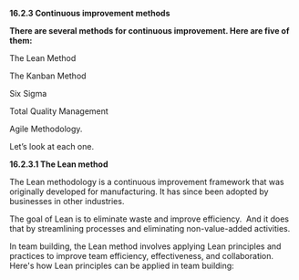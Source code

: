 
**16.2.3 Continuous improvement methods**

**There are several methods for continuous improvement. Here are five of them:**

The Lean Method

The Kanban Method

Six Sigma

Total Quality Management

Agile Methodology. 

Let’s look at each one.

**16.2.3.1 The Lean method**

The Lean methodology is a continuous improvement framework that was originally developed for manufacturing. It has since been adopted by businesses in other industries. 

The goal of Lean is to eliminate waste and improve efficiency.  And it does that by streamlining processes and eliminating non-value-added activities.

In team building, the Lean method involves applying Lean principles and practices to improve team efficiency, effectiveness, and collaboration. Here's how Lean principles can be applied in team building:

